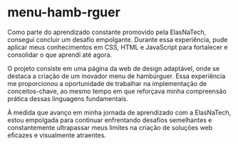 # menu-hamb-rguer

Como parte do aprendizado constante promovido pela ElasNaTech, consegui concluir um desafio empolgante. Durante essa experiência, pude aplicar meus conhecimentos em CSS, HTML e JavaScript para fortalecer e consolidar o que aprendi até agora.

O projeto consiste em uma página da web de design adaptável, onde se destaca a criação de um inovador menu de hambúrguer. Essa experiência me proporcionou a oportunidade de trabalhar na implementação de conceitos-chave, ao mesmo tempo em que reforçava minha compreensão prática dessas linguagens fundamentais.

À medida que avanço em minha jornada de aprendizado com a ElasNaTech, estou empolgada para continuar enfrentando desafios semelhantes e constantemente ultrapassar meus limites na criação de soluções web eficazes e visualmente atraentes.

